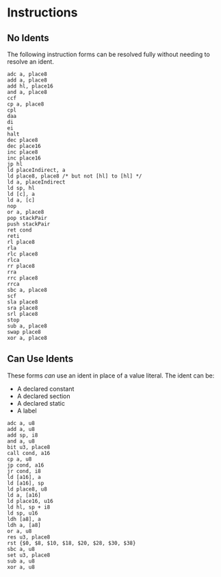 # Instructions

## No Idents

The following instruction forms can be resolved fully without needing to resolve an ident.

```
adc a, place8
add a, place8
add hl, place16
and a, place8
ccf
cp a, place8
cpl
daa
di
ei
halt
dec place8
dec place16
inc place8
inc place16
jp hl
ld placeIndirect, a
ld place8, place8 /* but not [hl] to [hl] */
ld a, placeIndirect
ld sp, hl
ld [c], a
ld a, [c]
nop
or a, place8
pop stackPair
push stackPair
ret cond
reti
rl place8
rla
rlc place8
rlca
rr place8
rra
rrc place8
rrca
sbc a, place8
scf
sla place8
sra place8
srl place8
stop
sub a, place8
swap place8
xor a, place8
```

## Can Use Idents

These forms *can* use an ident in place of a value literal.
The ident can be:
* A declared constant
* A declared section
* A declared static
* A label

```
adc a, u8
add a, u8
add sp, i8
and a, u8
bit u3, place8
call cond, a16
cp a, u8
jp cond, a16
jr cond, i8
ld [a16], a
ld [a16], sp
ld place8, u8
ld a, [a16]
ld place16, u16
ld hl, sp + i8
ld sp, u16
ldh [a8], a
ldh a, [a8]
or a, u8
res u3, place8
rst {$0, $8, $10, $18, $20, $28, $30, $38}
sbc a, u8
set u3, place8
sub a, u8
xor a, u8
```
